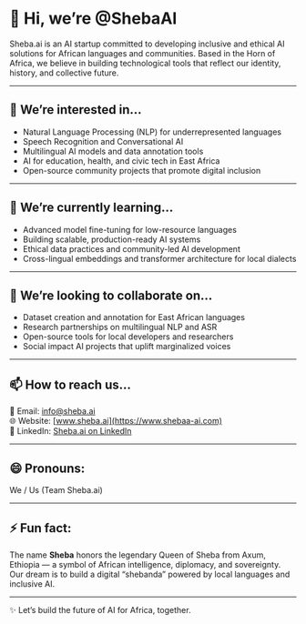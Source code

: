 # 👋 Hi, we’re @ShebaAI

Sheba.ai is an AI startup committed to developing inclusive and ethical AI solutions for African languages and communities. Based in the Horn of Africa, we believe in building technological tools that reflect our identity, history, and collective future.

---

## 👀 We’re interested in...
- Natural Language Processing (NLP) for underrepresented languages
- Speech Recognition and Conversational AI
- Multilingual AI models and data annotation tools
- AI for education, health, and civic tech in East Africa
- Open-source community projects that promote digital inclusion

---

## 🌱 We’re currently learning...
- Advanced model fine-tuning for low-resource languages
- Building scalable, production-ready AI systems
- Ethical data practices and community-led AI development
- Cross-lingual embeddings and transformer architecture for local dialects

---

## 💞️ We’re looking to collaborate on...
- Dataset creation and annotation for East African languages
- Research partnerships on multilingual NLP and ASR
- Open-source tools for local developers and researchers
- Social impact AI projects that uplift marginalized voices

---

## 📫 How to reach us...
📧 Email: [info@sheba.ai](mailto:info@shebaa-ai.com)  
🌐 Website: [www.sheba.ai](https://www.shebaa-ai.com)  
🔗 LinkedIn: [Sheba.ai on LinkedIn](https://www.linkedin.com/company/sheba-ai)

---

## 😄 Pronouns:  
We / Us (Team Sheba.ai)

---

## ⚡ Fun fact:  
The name **Sheba** honors the legendary Queen of Sheba from Axum, Ethiopia — a symbol of African intelligence, diplomacy, and sovereignty. Our dream is to build a digital “shebanda” powered by local languages and inclusive AI.

---

✨ Let’s build the future of AI for Africa, together.
